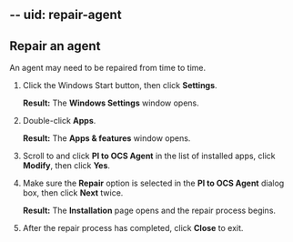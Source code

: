 --
uid: repair-agent 
--

## Repair an agent

An agent may need to be repaired from time to time.

1. Click the Windows Start button, then click **Settings**.

   **Result:** The **Windows Settings** window opens.

1. Double-click **Apps**.

   **Result:** The **Apps & features** window opens.

1. Scroll to and click **PI to OCS Agent** in the list of installed apps, click **Modify**, then click **Yes**.
 
1. Make sure the **Repair** option is selected in the **PI to OCS Agent** dialog box, then click **Next** twice.

   **Result:** The **Installation** page opens and the repair process begins.

1. After the repair process has completed, click **Close** to exit.
